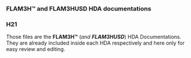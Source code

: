 ### FLAM3H™ and FLAM3HUSD HDA documentations ###
### H21 ###

Those files are the **FLAM3H™** (_and **FLAM3HUSD**_) HDA Documentations.</br>
They are already included inside each HDA respectively and here only for easy review and editing.